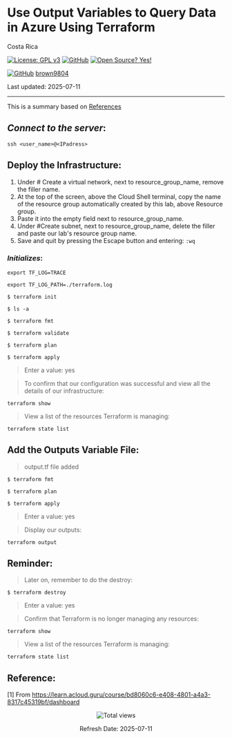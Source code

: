 # Use Output Variables to Query Data in Azure Using Terraform


Costa Rica

[![License: GPL v3](https://img.shields.io/badge/License-GPLv3-blue.svg)](https://www.gnu.org/licenses/gpl-3.0)
[![GitHub](https://badgen.net/badge/icon/github?icon=github&label)](https://github.com) [![Open Source? Yes!](https://badgen.net/badge/Open%20Source%20%3F/Yes%21/blue?icon=github)](https://github.com/Naereen/badges/)

[![GitHub](https://img.shields.io/badge/--181717?logo=github&logoColor=ffffff)](https://github.com/)
[brown9804](https://github.com/brown9804)

Last updated: 2025-07-11

----------

This is a summary based on [References](#reference)

## _Connect to the server_:

`ssh <user_name>@<IPadress>`

## Deploy the Infrastructure:

1. Under # Create a virtual network, next to resource_group_name, remove the filler name.
2. At the top of the screen, above the Cloud Shell terminal, copy the name of the resource group automatically created by this lab, above Resource group.
3. Paste it into the empty field next to resource_group_name.
4. Under #Create subnet, next to resource_group_name, delete the filler and paste our lab's resource group name.
5. Save and quit by pressing the Escape button and entering: `:wq`


### _Initializes_:

`export TF_LOG=TRACE`

`export TF_LOG_PATH=./terraform.log`

`$ terraform init`

`$ ls -a`

`$ terraform fmt`

`$ terraform validate`

`$ terraform plan`

`$ terraform apply`

> Enter a value: yes

> To confirm that our configuration was successful and view all the details of our infrastructure: <br/>

`terraform show`

> View a list of the resources Terraform is managing: <br/>

`terraform state list`


## Add the Outputs Variable File:

> output.tf file added

`$ terraform fmt`

`$ terraform plan`

`$ terraform apply`

> Enter a value: yes

> Display our outputs: <br/>

`terraform output`

## Reminder:

> Later on, remember to do the destroy: <br/>

`$ terraform destroy`

> Enter a value: yes

> Confirm that Terraform is no longer managing any resources: <br/>

`terraform show`

> View a list of the resources Terraform is managing: <br/>

`terraform state list`

## Reference:

[1] From https://learn.acloud.guru/course/bd8060c6-e408-4801-a4a3-8317c45319bf/dashboard <br/>

<!-- START BADGE -->
<div align="center">
  <img src="https://img.shields.io/badge/Total%20views-456-limegreen" alt="Total views">
  <p>Refresh Date: 2025-07-11</p>
</div>
<!-- END BADGE -->
